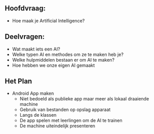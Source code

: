 ## Hoofdvraag:
- Hoe maak je Artificial Intelligence?

## Deelvragen:
- Wat maakt iets een AI?
- Welke typen AI en methodes om ze te maken heb je?
- Welke hulpmiddelen bestaan er om AI te maken?
- Hoe hebben we onze eigen AI gemaakt

## Het Plan

- Android App maken
    - Niet bedoeld als publieke app maar meer als lokaal draaiende machine
    - Gebruik van bestanden op opslag apparaat
    - Langs de klassen
    - De app spelen met leerlingen om de AI te trainen
    - De machine uiteindelijk presenteren